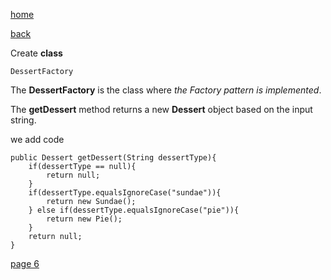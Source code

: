 [home](./page01.md)

[back](./page04.md)


Create **class**

```
DessertFactory
```

The **DessertFactory** is the class where *the Factory pattern is implemented*. 

The **getDessert** method returns a new **Dessert** object based on the input string.

we add code

```
public Dessert getDessert(String dessertType){
    if(dessertType == null){
        return null;
    }       
    if(dessertType.equalsIgnoreCase("sundae")){
        return new Sundae();
    } else if(dessertType.equalsIgnoreCase("pie")){
        return new Pie();
    }
    return null;
}
```


[page 6](./page06.md)
